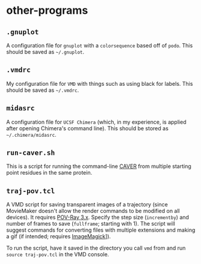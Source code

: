 # other-programs

## `.gnuplot`
A configuration file for `gnuplot` with a `colorsequence` based off of `podo`.
This should be saved as `~/.gnuplot`.

## `.vmdrc`
My configuration file for `VMD` with things such as using black for labels.
This should be saved as `~/.vmdrc`.

## `midasrc`
A configuration file for `UCSF Chimera` (which, in my experience, is applied
after opening Chimera's command line). This should be stored as
`~/.chimera/midasrc`.

## `run-caver.sh`
This is a script for running the command-line [CAVER](http://www.caver.cz/)
from multiple starting point residues in the same protein.

## `traj-pov.tcl`
A VMD script for saving transparent images of a trajectory (since MovieMaker
doesn't allow the render commands to be modified on all devices).
It requires [POV-Ray 3.x](http://www.povray.org/download/).
Specify the step size (`incrementby`) and number of frames to save (`fullframe`;
starting with 1).
The script will suggest commands for converting files with multiple extensions
and making a gif (if intended; requires
[ImageMagick](https://imagemagick.org/script/download.php)]).

To run the script, have it saved in the directory you call `vmd` from and run
`source traj-pov.tcl` in the VMD console.
